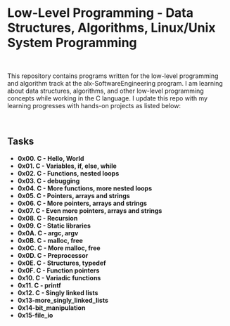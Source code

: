 <h1>Low-Level Programming - Data Structures, Algorithms, Linux/Unix System Programming</h1><br>
<p>This repository contains programs written for the low-level programming and algorithm track at the alx-SoftwareEngineering program. I am learning about data structures, algorithms, and other low-level programming concepts while working in the C language. I update this repo with my learning progresses with hands-on projects as listed below:</p>
<br>
<h2>Tasks</h2>
<ul>
<li><b>0x00. C - Hello, World</b></li>
<li><b>0x01. C - Variables, if, else, while</b></li>
<li><b>0x02. C - Functions, nested loops</b></li>
<li><b>0x03. C - debugging</b></li>
<li><b>0x04. C - More functions, more nested loops</b></li>
<li><b>0x05. C - Pointers, arrays and strings</b></li>
<li><b>0x06. C - More pointers, arrays and strings</b></li>
<li><b>0x07. C - Even more pointers, arrays and strings</b></li>
<li><b>0x08. C - Recursion</b></li>
<li><b>0x09. C - Static libraries</b></li>
<li><b>0x0A. C - argc, argv</b></li>
<li><b>0x0B. C - malloc, free</b></li>
<li><b>0x0C. C - More malloc, free</b></li>
<li><b>0x0D. C - Preprocessor</b></li>
<li><b>0x0E. C - Structures, typedef</b></li>
<li><b>0x0F. C - Function pointers</b></li>
<li><b>0x10. C - Variadic functions</b></li>
<li><b>0x11. C - printf</b></li>
<li><b>0x12. C - Singly linked lists</b></li>
<li><b>0x13-more_singly_linked_lists</b></li>
<li><b>0x14-bit_manipulation</b></li>
<li><b>0x15-file_io</b></li>
